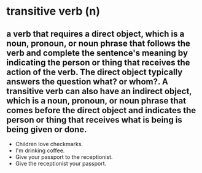 # transitive verb (n)

## a verb that requires a direct object, which is a noun, pronoun, or noun phrase that follows the verb and complete the sentence's meaning by indicating the person or thing that receives the action of the verb. The direct object typically answers the question what? or whom?. A transitive verb can also have an indirect object, which is a noun, pronoun, or noun phrase that comes before the direct object and indicates the person or thing that receives what is being is being given or done.

- Children love checkmarks.
- I'm drinking coffee.
- Give your passport to the receptionist.
- Give the receptionist your passport.